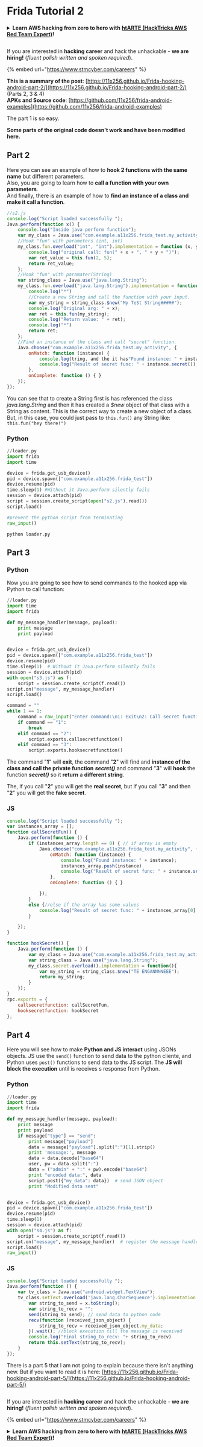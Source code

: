 # Frida Tutorial 2

<details>

<summary><strong>Learn AWS hacking from zero to hero with</strong> <a href="https://training.hacktricks.xyz/courses/arte"><strong>htARTE (HackTricks AWS Red Team Expert)</strong></a><strong>!</strong></summary>

* Do you work in a **cybersecurity company**? Do you want to see your **company advertised in HackTricks**? or do you want to have access to the **latest version of the PEASS or download HackTricks in PDF**? Check the [**SUBSCRIPTION PLANS**](https://github.com/sponsors/carlospolop)!
* Discover [**The PEASS Family**](https://opensea.io/collection/the-peass-family), our collection of exclusive [**NFTs**](https://opensea.io/collection/the-peass-family)
* Get the [**official PEASS & HackTricks swag**](https://peass.creator-spring.com)
* **Join the** [**💬**](https://emojipedia.org/speech-balloon/) [**Discord group**](https://discord.gg/hRep4RUj7f) or the [**telegram group**](https://t.me/peass) or **follow** me on **Twitter** 🐦[**@carlospolopm**](https://twitter.com/hacktricks_live)**.**
* **Share your hacking tricks by submitting PRs to the [hacktricks repo](https://github.com/carlospolop/hacktricks) and [hacktricks-cloud repo](https://github.com/carlospolop/hacktricks-cloud)**.

</details>

<figure><img src="https://files.gitbook.com/v0/b/gitbook-x-prod.appspot.com/o/spaces%2F-L_2uGJGU7AVNRcqRvEi%2Fuploads%2FwdlXOpyZOVGNzyhOiiFK%2Fimage%20(1).png?alt=media&#x26;token=13f4d279-7d3f-47ce-a68e-35f9a906973f" alt=""><figcaption></figcaption></figure>

​If you are interested in **hacking career** and hack the unhackable - **we are hiring!** (_fluent polish written and spoken required_).

{% embed url="https://www.stmcyber.com/careers" %}



**This is a summary of the post**: [https://11x256.github.io/Frida-hooking-android-part-2/](https://11x256.github.io/Frida-hooking-android-part-2/) (Parts 2, 3 & 4)\
**APKs and Source code**: [https://github.com/11x256/frida-android-examples](https://github.com/11x256/frida-android-examples)

The part 1 is so easy.

**Some parts of the original code doesn't work and have been modified here.**

## Part 2

Here you can see an example of how to **hook 2 functions with the same name** but different parameters.\
Also, you are going to learn how to **call a function with your own parameters**.\
And finally, there is an example of how to **find an instance of a class and make it call a function**.

```javascript
//s2.js
console.log("Script loaded successfully ");
Java.perform(function x() {
    console.log("Inside java perform function");
    var my_class = Java.use("com.example.a11x256.frida_test.my_activity");
    //Hook "fun" with parameters (int, int)
    my_class.fun.overload("int", "int").implementation = function (x, y) { //hooking the old function
        console.log("original call: fun(" + x + ", " + y + ")");
        var ret_value = this.fun(2, 5);
        return ret_value;
    };
    //Hook "fun" with paramater(String)
    var string_class = Java.use("java.lang.String");
    my_class.fun.overload("java.lang.String").implementation = function (x) { //hooking the new function
        console.log("*")
        //Create a new String and call the function with your input.
        var my_string = string_class.$new("My TeSt String#####");
        console.log("Original arg: " + x);
        var ret = this.fun(my_string);
        console.log("Return value: " + ret);
        console.log("*")
        return ret;
    };
    //Find an instance of the class and call "secret" function.
    Java.choose("com.example.a11x256.frida_test.my_activity", {
        onMatch: function (instance) {
            console.log(tring, and the it has"Found instance: " + instance);
            console.log("Result of secret func: " + instance.secret());
        },
        onComplete: function () { }
    });
});
```

You can see that to create a String first is has referenced the class _java.lang.String_ and then it has created a _$new_ object of that class with a String as content. This is the correct way to create a new object of a class. But, in this case, you could just pass to `this.fun()` any String like: `this.fun("hey there!")`

### Python

```python
//loader.py
import frida
import time

device = frida.get_usb_device()
pid = device.spawn(["com.example.a11x256.frida_test"])
device.resume(pid)
time.sleep(1) #Without it Java.perform silently fails
session = device.attach(pid)
script = session.create_script(open("s2.js").read())
script.load()

#prevent the python script from terminating
raw_input()
```

```
python loader.py
```

## Part 3

### Python

Now you are going to see how to send commands to the hooked app via Python to call function:

```python
//loader.py
import time
import frida

def my_message_handler(message, payload):
    print message
    print payload


device = frida.get_usb_device()
pid = device.spawn(["com.example.a11x256.frida_test"])
device.resume(pid)
time.sleep(1)  # Without it Java.perform silently fails
session = device.attach(pid)
with open("s3.js") as f:
    script = session.create_script(f.read())
script.on("message", my_message_handler)
script.load()

command = ""
while 1 == 1:
    command = raw_input("Enter command:\n1: Exit\n2: Call secret function\n3: Hook Secret\nchoice:")
    if command == "1":
        break
    elif command == "2":
        script.exports.callsecretfunction()
    elif command == "3":
        script.exports.hooksecretfunction()
```

The command "**1**" will **exit**, the command "**2**" will find and **instance of the class and call the private function** _**secret()**_ and command "**3**" will **hook** the function _**secret()**_ so it **return** a **different string**.

The, if you call "**2**" you will get the **real secret**, but if you call "**3**" and then "**2**" you will get the **fake secret**.

### JS

```javascript
console.log("Script loaded successfully ");
var instances_array = [];
function callSecretFun() {
    Java.perform(function () {
        if (instances_array.length == 0) { // if array is empty
            Java.choose("com.example.a11x256.frida_test.my_activity", {
                onMatch: function (instance) {
                    console.log("Found instance: " + instance);
                    instances_array.push(instance)
                    console.log("Result of secret func: " + instance.secret());
                },
                onComplete: function () { }

            });
        }
        else {//else if the array has some values
            console.log("Result of secret func: " + instances_array[0].secret());
        }

    });
}

function hookSecret() {
    Java.perform(function () {
        var my_class = Java.use("com.example.a11x256.frida_test.my_activity");
        var string_class = Java.use("java.lang.String");
        my_class.secret.overload().implementation = function(){
            var my_string = string_class.$new("TE ENGANNNNEEE");
            return my_string;
        }
    });
}
rpc.exports = {
    callsecretfunction: callSecretFun,
    hooksecretfunction: hookSecret
};
```

## Part 4

Here you will see how to make **Python and JS interact** using JSONs objects. JS use the `send()` function to send data to the python cliente, and Python uses `post()` functions to send data to ths JS script. The **JS will block the execution** until is receives s response from Python.

### Python

```python
//loader.py
import time
import frida

def my_message_handler(message, payload):
    print message
    print payload
    if message["type"] == "send":
        print message["payload"]
        data = message["payload"].split(":")[1].strip()
        print 'message:', message
        data = data.decode("base64")
        user, pw = data.split(":")
        data = ("admin" + ":" + pw).encode("base64")
        print "encoded data:", data
        script.post({"my_data": data})  # send JSON object
        print "Modified data sent"


device = frida.get_usb_device()
pid = device.spawn(["com.example.a11x256.frida_test"])
device.resume(pid)
time.sleep(1)
session = device.attach(pid)
with open("s4.js") as f:
    script = session.create_script(f.read())
script.on("message", my_message_handler)  # register the message handler
script.load()
raw_input()
```

### JS

```javascript
console.log("Script loaded successfully ");
Java.perform(function () {
    var tv_class = Java.use("android.widget.TextView");
    tv_class.setText.overload('java.lang.CharSequence').implementation = function (x) {
        var string_to_send = x.toString();
        var string_to_recv = "";
        send(string_to_send); // send data to python code
        recv(function (received_json_object) {
            string_to_recv = received_json_object.my_data;
        }).wait(); //block execution till the message is received
        console.log("Final string_to_recv: "+ string_to_recv)
        return this.setText(string_to_recv);
    }
});
```

There is a part 5 that I am not going to explain because there isn't anything new. But if you want to read it is here: [https://11x256.github.io/Frida-hooking-android-part-5/](https://11x256.github.io/Frida-hooking-android-part-5/)



<figure><img src="https://files.gitbook.com/v0/b/gitbook-x-prod.appspot.com/o/spaces%2F-L_2uGJGU7AVNRcqRvEi%2Fuploads%2FwdlXOpyZOVGNzyhOiiFK%2Fimage%20(1).png?alt=media&#x26;token=13f4d279-7d3f-47ce-a68e-35f9a906973f" alt=""><figcaption></figcaption></figure>

If you are interested in **hacking career** and hack the unhackable - **we are hiring!** (_fluent polish written and spoken required_).

{% embed url="https://www.stmcyber.com/careers" %}

<details>

<summary><strong>Learn AWS hacking from zero to hero with</strong> <a href="https://training.hacktricks.xyz/courses/arte"><strong>htARTE (HackTricks AWS Red Team Expert)</strong></a><strong>!</strong></summary>

* Do you work in a **cybersecurity company**? Do you want to see your **company advertised in HackTricks**? or do you want to have access to the **latest version of the PEASS or download HackTricks in PDF**? Check the [**SUBSCRIPTION PLANS**](https://github.com/sponsors/carlospolop)!
* Discover [**The PEASS Family**](https://opensea.io/collection/the-peass-family), our collection of exclusive [**NFTs**](https://opensea.io/collection/the-peass-family)
* Get the [**official PEASS & HackTricks swag**](https://peass.creator-spring.com)
* **Join the** [**💬**](https://emojipedia.org/speech-balloon/) [**Discord group**](https://discord.gg/hRep4RUj7f) or the [**telegram group**](https://t.me/peass) or **follow** me on **Twitter** 🐦[**@carlospolopm**](https://twitter.com/hacktricks_live)**.**
* **Share your hacking tricks by submitting PRs to the [hacktricks repo](https://github.com/carlospolop/hacktricks) and [hacktricks-cloud repo](https://github.com/carlospolop/hacktricks-cloud)**.

</details>
